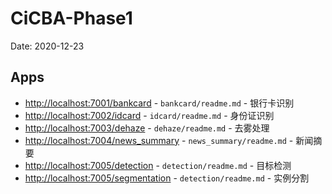 # CiCBA-Phase1
Date: 2020-12-23

## Apps

* [http://localhost:7001/bankcard](#) - `bankcard/readme.md` - 银行卡识别
* [http://localhost:7002/idcard](#) - `idcard/readme.md` - 身份证识别
* [http://localhost:7003/dehaze](#) - `dehaze/readme.md` - 去雾处理
* [http://localhost:7004/news_summary](#) - `news_summary/readme.md` - 新闻摘要
* [http://localhost:7005/detection](#) - `detection/readme.md` - 目标检测
* [http://localhost:7005/segmentation](#) - `detection/readme.md` - 实例分割
